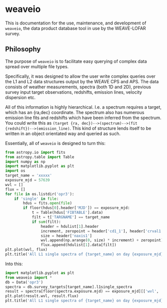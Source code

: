 # weaveio
This is documentation for the use, maintenance, and development of `weaveio`, the data product database tool in use by the WEAVE-LOFAR survey.

## Philosophy
The purpose of `weaveio` is to facilitate easy querying of complex data spread over multiple file types. 

Specifically, it was designed to allow the user write complex queries over the L1 and L2 data structures output by the WEAVE CPS and APS. 
The data consists of weather measurements, spectra (both 1D and 2D), previous survey input target observations, redshifts, emission lines, velocity dispersion etc.

All of this information is highly hierarchical. I.e. a spectrum requires a target, which has an {ra,dec} coordinate. 
The spectrum also has numerous emission line fits and redshifts which have been inferred from the spectrum.
You could write this as `(target {ra, dec})-->(spectrum)-->(fit {redshift})-->(emission_line)`. 
This kind of structure lends itself to be written in an object orientated way and queried as such.

Essentially, all of `weaveio` is designed to turn this:

```python linenums="1"
from astropy.io import fits
from astropy.table import Table
import numpy as np
import matplotlib.pyplot as plt
import os
target_name = 'xxxxx'
exposure_mjd = 57639
wvl = []
flux = []
for file in os.listdir('opr3'):
    if 'single' in file:
        hdus = fits.open(file)
        if floor(hdus[0].header['MJD']) == exposure_mjd:
            t = Table(hdus['FIBTABLE'].data)
            filt = t['TARGNAME'] == target_name
            if sum(filt):
                header = hdulist[1].header
                increment, zeropoint = header['cd1_1'], header['crval1'] 
                size = header['naxis1']
                wvl.append(np.arange(0, size) * increment) + zeropoint)
                flux.append(hdulist[1].data[filt])
plt.plot(wvl, flux)
plt.title('All L1 single spectra of {target_name} on day {exposure_mjd}')
```

Into this:

```python linenums="1"
import matplotlib.pyplot as plt
from weaveio import *
db = Data('opr3')
spectra = db.survey_targets[target_name].l1single_spectra
result = spectra[floor(spectra.exposure.mjd) == exposure_mjd][['wvl', 'flux']]()
plt.plot(result.wvl, result.flux)
plt.title('All L1 single spectra of {target_name} on day {exposure_mjd}')         
```